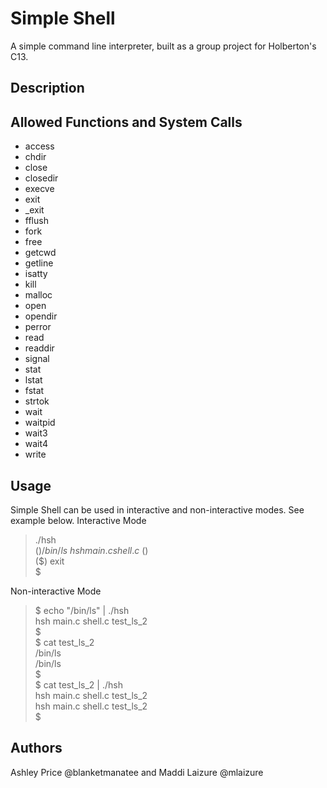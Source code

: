 # Simple Shell
A simple command line interpreter, built as a group project for Holberton's
C13.

## Description

## Allowed Functions and System Calls
* access
* chdir
* close
* closedir
* execve
* exit
* _exit
* fflush
* fork
* free
* getcwd
* getline
* isatty
* kill
* malloc
* open
* opendir
* perror
* read
* readdir
* signal
* stat
* lstat
* fstat
* strtok
* wait
* waitpid
* wait3
* wait4
* write

## Usage
Simple Shell can be used in interactive and non-interactive modes. See example below.
Interactive Mode

>./hsh\
($) /bin/ls\
hsh main.c shell.c\
($)\
($) exit\
$

Non-interactive Mode
>$ echo "/bin/ls" | ./hsh\
hsh main.c shell.c test_ls_2\
$\
$ cat test_ls_2\
/bin/ls\
/bin/ls\
$\
$ cat test_ls_2 | ./hsh\
hsh main.c shell.c test_ls_2\
hsh main.c shell.c test_ls_2\
$


## Authors
Ashley Price @blanketmanatee and Maddi Laizure @mlaizure
